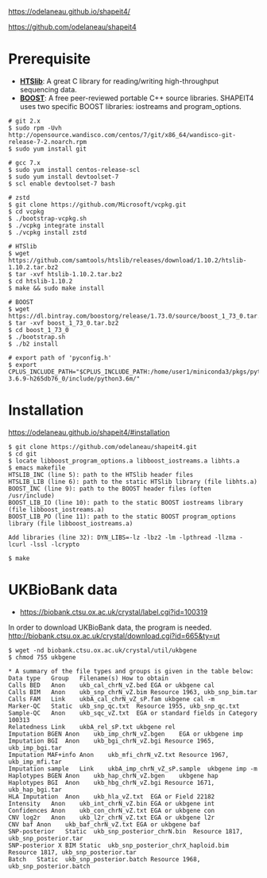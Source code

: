 <https://odelaneau.github.io/shapeit4/>

<https://github.com/odelaneau/shapeit4>

# Prerequisite

- [**HTSlib**](http://www.htslib.org/download/): A great C library for reading/writing high-throughput sequencing data.
- [**BOOST**](https://www.boost.org/users/download/): A free peer-reviewed portable C++ source libraries. SHAPEIT4 uses two specific BOOST libraries: iostreams and program_options.

```
# git 2.x
$ sudo rpm -Uvh http://opensource.wandisco.com/centos/7/git/x86_64/wandisco-git-release-7-2.noarch.rpm
$ sudo yum install git

# gcc 7.x
$ sudo yum install centos-release-scl
$ sudo yum install devtoolset-7
$ scl enable devtoolset-7 bash

# zstd
$ git clone https://github.com/Microsoft/vcpkg.git
$ cd vcpkg
$ ./bootstrap-vcpkg.sh
$ ./vcpkg integrate install
$ ./vcpkg install zstd

# HTSlib
$ wget https://github.com/samtools/htslib/releases/download/1.10.2/htslib-1.10.2.tar.bz2
$ tar -xvf htslib-1.10.2.tar.bz2
$ cd htslib-1.10.2
$ make && sudo make install

# BOOST
$ wget https://dl.bintray.com/boostorg/release/1.73.0/source/boost_1_73_0.tar.bz2
$ tar -xvf boost_1_73_0.tar.bz2
$ cd boost_1_73_0
$ ./bootstrap.sh
$ ./b2 install

# export path of 'pyconfig.h'
$ export CPLUS_INCLUDE_PATH="$CPLUS_INCLUDE_PATH:/home/user1/miniconda3/pkgs/python-3.6.9-h265db76_0/include/python3.6m/"
```


# Installation
<https://odelaneau.github.io/shapeit4/#installation>
```
$ git clone https://github.com/odelaneau/shapeit4.git
$ cd git
$ locate libboost_program_options.a libboost_iostreams.a libhts.a
$ emacs makefile
HTSLIB_INC (line 5): path to the HTSlib header files
HTSLIB_LIB (line 6): path to the static HTSlib library (file libhts.a)
BOOST_INC (line 9): path to the BOOST header files (often /usr/include)
BOOST_LIB_IO (line 10): path to the static BOOST iostreams library (file libboost_iostreams.a)
BOOST_LIB_PO (line 11): path to the static BOOST program_options library (file libboost_iostreams.a)

Add libraries (line 32): DYN_LIBS=-lz -lbz2 -lm -lpthread -llzma -lcurl -lssl -lcrypto 

$ make
```

# UKBioBank data
- <https://biobank.ctsu.ox.ac.uk/crystal/label.cgi?id=100319>

In order to download UKBioBank data, the program is needed.
<http://biobank.ctsu.ox.ac.uk/crystal/download.cgi?id=665&ty=ut>
```
$ wget -nd biobank.ctsu.ox.ac.uk/crystal/util/ukbgene
$ chmod 755 ukbgene

* A summary of the file types and groups is given in the table below:
Data type	Group	Filename(s)	How to obtain
Calls BED	Anon	ukb_cal_chrN_vZ.bed	EGA or ukbgene cal
Calls BIM	Anon	ukb_snp_chrN_vZ.bim	Resource 1963, ukb_snp_bim.tar
Calls FAM	Link	ukbA_cal_chrN_vZ_sP.fam	ukbgene cal -m
Marker-QC	Static	ukb_snp_qc.txt	Resource 1955, ukb_snp_qc.txt
Sample-QC	Anon	ukb_sqc_vZ.txt	EGA or standard fields in Category 100313
Relatedness	Link	ukbA_rel_sP.txt	ukbgene rel
Imputation BGEN	Anon	ukb_imp_chrN_vZ.bgen	EGA or ukbgene imp
Imputation BGI	Anon	ukb_bgi_chrN_vZ.bgi	Resource 1965, ukb_imp_bgi.tar
Imputation MAF+info	Anon	ukb_mfi_chrN_vZ.txt	Resource 1967, ukb_imp_mfi.tar
Imputation sample	Link	ukbA_imp_chrN_vZ_sP.sample	ukbgene imp -m
Haplotypes BGEN	Anon	ukb_hap_chrN_vZ.bgen	ukbgene hap
Haplotypes BGI	Anon	ukb_hbg_chrN_vZ.bgi	Resource 1671, ukb_hap_bgi.tar
HLA Imputation	Anon	ukb_hla_vZ.txt	EGA or Field 22182
Intensity	Anon	ukb_int_chrN_vZ.bin	EGA or ukbgene int
Confidences	Anon	ukb_con_chrN_vZ.txt	EGA or ukbgene con
CNV log2r	Anon	ukb_l2r_chrN_vZ.txt	EGA or ukbgene l2r
CNV baf	Anon	ukb_baf_chrN_vZ.txt	EGA or ukbgene baf
SNP-posterior	Static	ukb_snp_posterior_chrN.bin	Resource 1817, ukb_snp_posterior.tar
SNP-posterior X BIM	Static	ukb_snp_posterior_chrX_haploid.bim	Resource 1817, ukb_snp_posterior.tar
Batch	Static	ukb_snp_posterior.batch	Resource 1968, ukb_snp_posterior.batch

```
